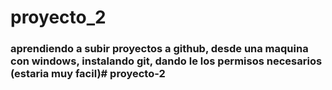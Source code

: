 # proyecto_2
### aprendiendo a subir proyectos a github, desde una maquina con windows, instalando git, dando le los permisos necesarios (estaria muy facil)# proyecto-2

